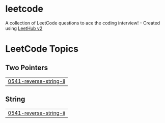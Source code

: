 # leetcode
A collection of LeetCode questions to ace the coding interview! - Created using [LeetHub v2](https://github.com/arunbhardwaj/LeetHub-2.0)

<!---LeetCode Topics Start-->
# LeetCode Topics
## Two Pointers
|  |
| ------- |
| [0541-reverse-string-ii](https://github.com/santoshkunwar8/leetcode/tree/master/0541-reverse-string-ii) |
## String
|  |
| ------- |
| [0541-reverse-string-ii](https://github.com/santoshkunwar8/leetcode/tree/master/0541-reverse-string-ii) |
<!---LeetCode Topics End-->